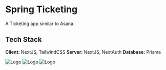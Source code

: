 # Spring Ticketing

A Ticketing app similar to Asana.

## Tech Stack

**Client:** NextJS, TailwindCSS
**Server:** NextJS, NextAuth
**Database:** Prisma

![Logo](https://img.shields.io/badge/Next-black?style=for-the-badge&logo=next.js&logoColor=white)
![Logo](https://img.shields.io/badge/tailwindcss-%2338B2AC.svg?style=for-the-badge&logo=tailwind-css&logoColor=white)
![Logo](https://img.shields.io/badge/Prisma-3982CE?style=for-the-badge&logo=Prisma&logoColor=white)
